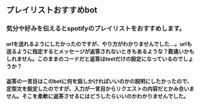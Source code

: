 ## プレイリストおすすめbot
### 気分や好みを伝えるとspotifyのプレイリストをおすすめします。
#### urlを送れるようにしたかったのですが、やり方がわかりませんでした…。urlも送るように指定するとメッセージが返答されないときもあるような？勘違いかもしれません。このままのコードだと返答はtextだけの設定になっているのでしょうか？
#### 返答の一言目はこのbotに何を話しかければいいのかの説明にしたかったので、定型文を設定したのですが、入力が一言目からリクエストの内容だとかみ合いません。そこを柔軟に返答させるにはどうしたらいいのかわかりませんでした。
